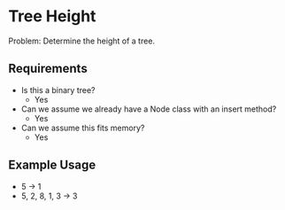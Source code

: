 # Tree Height

Problem: Determine the height of a tree.

## Requirements

- Is this a binary tree?
  - Yes
- Can we assume we already have a Node class with an insert method?
  - Yes
- Can we assume this fits memory?
  - Yes

## Example Usage

- 5 -> 1
- 5, 2, 8, 1, 3 -> 3
